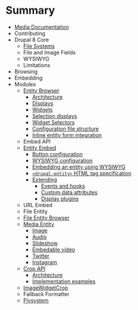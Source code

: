 # Summary

* [Media Documentation](README.md)
* Contributing
* Drupal 8 Core
  * [File Systems](core/file-systems.md)
  * File and Image Fields
  * WYSIWYG
  * Limitations
* Browsing
* Embedding
* Modules
  * [Entity Browser](modules/entity_browser/intro.md)
    * [Architecture](modules/entity_browser/architecture.md)
    * [Displays](modules/entity_browser/displays.md)
    * [Widgets](modules/entity_browser/widgets.md)
    * [Selection displays](modules/entity_browser/selection_displays.md)
    * [Widget Selectors](modules/entity_browser/widget_selectors.md)
    * [Configuration file structure](modules/entity_browser/configuration.md)
    * [Inline entity form integration](modules/entity_browser/inline_entity_form.md)
  * Embed API
  * [Entity Embed](entity_embed/README.md)
    * [Button configuration](entity_embed/button.md)
    * [WYSIWYG configuration](entity_embed/formats.md)
    * [Embedding an entity using WYSIWYG](entity_embed/wysiwyg.md)
    * [`<drupal-entity>` HTML tag specification](entity_embed/tag_specification.md)
    * [Extending](entity_embed/INTEGRATION.md)
      * [Events and hooks](entity_embed/events_hooks.md)
      * [Custom data attributes](entity_embed/data_attributes.md)
      * [Display plugins](entity_embed/display_plugins.md)
  * URL Embed
  * File Entity
  * [File Entity Browser](modules/file_browser/README.md)
  * [Media Entity](modules/media_entity/intro.md)
    * [Image](modules/media_entity/image.md)
    * [Audio](modules/media_entity/audio.md)
    * [Slideshow](modules/media_entity/slideshow.md)
    * [Embedable video](modules/media_entity/embeddable_video.md)
    * [Twitter](modules/media_entity/twitter.md)
    * [Instagram](modules/media_entity/instagram.md)
  * [Crop API](modules/crop/intro.md)
    * [Architecture](modules/crop/architecture.md)
    * [Implementation examples](modules/crop/Implementation_examples.md)
  * [ImageWidgetCrop](modules/image_widget_crop/README.md)
  * Fallback Formatter
  * [Flysystem](modules/flysystem/README.md)
